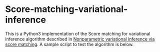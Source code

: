 # Score-matching-variational-inference

This is a Python3 implementation of the Score matching for variational inference algorithm described in <a href="vi_sm.pdf" download>Nonparametric variational inference via score matching</a>. A sample script to test the algorithm is below.
